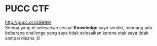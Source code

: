 # PUCC CTF
http://pucc.or.id:9999/<br>
Semua yang di selesaikan sesuai <b>Knowledge</b> saya sendiri, memang ada beberapa challenge yang saya tidak selesaikan karena otak saya tidak sampai disana ;D
